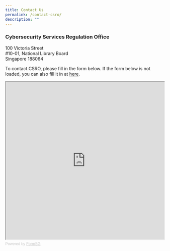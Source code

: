 ```yaml
---
title: Contact Us
permalink: /contact-csro/
description: ""
---
```

### Cybersecurity Services Regulation Office
100 Victoria Street
<br>#10-01, National Library Board
<br>Singapore 188064

To contact CSRO, please fill in the form below. If the form below is not loaded, you can also fill it in at <a href="https://form.gov.sg/62271c618eac560016a163de">here</a>.



<!-- Change the width and height values to suit you best -->
<iframe id="iframe" src="https://form.gov.sg/62271c618eac560016a163de" style="width:100%;height:500px"></iframe>

<div style="font-family:Sans-Serif;font-size:12px;color:#999;opacity:0.5;padding-top:5px">Powered by <a href="https://form.gov.sg" style="color: #999">FormSG</a></div>